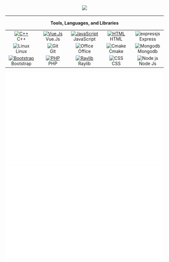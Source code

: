 <div align="center">
  <img src="resources/goat.png" width="5%" />
  <hr />
</div>

<div align="center" style="margin-bottom: 10px">
  <b>Tools, Languages, and Libraries</b>
</div>

<div align="center" style="margin-top: 3px">
  <table>
    <tr>
      <td align="center" width="95">
        <a href="https://en.cppreference.com/w/"
          ><img src="resources/cpp.png" width="48" height="48" alt="C++"
        /></a>
        <br />C++
      </td>
      <td align="center" width="95">
        <a href="https://vuejs.org/guide/introduction.html"
          ><img src="resources/vue.png" width="48" height="48" alt="Vue.Js"
        /></a>
        <br />Vue.Js
      </td>
      <td align="center" width="95">
        <a href="https://developer.mozilla.org/en-US/docs/Web/JavaScript"
          ><img
            src="resources/javascript-original.svg"
            width="48"
            height="48"
            alt="JavaScript"
        /></a>
        <br />JavaScript
      </td>
      <td align="center" width="95">
        <a href="https://developer.mozilla.org/en-US/docs/Web/HTML"
          ><img src="resources/html.png" width="48" height="48" alt="HTML"
        /></a>
        <br />HTML
      </td>
      <td align="center" width="95">
        <img src="resources/expressjs.png" width="48" height="48" alt="expressjs" />
        <br />Express
      </td>
    </tr>
    <tr>
      <td align="center" width="95">
        <img src="resources/linux.png" width="48" height="48" alt="Linux" />
        <br />Linux
      </td>
      <td align="center" width="95">
        <img src="resources/git.png" width="48" height="48" alt="Git" />
        <br />Git
      </td>
      <td align="center" width="95">
        <img src="resources/office.png" width="48" height="48" alt="Office" />
        <br />Office
      </td>
      <td align="center" width="95">
        <img src="resources/cmake.png" width="48" height="48" alt="Cmake" />
        <br />Cmake
      </td>
      <td align="center" width="95">
        <img src="resources/mongodb.png" width="48" height="48" alt="Mongodb" />
        <br />Mongodb
      </td>
    </tr>
    <tr>
      <td align="center" width="95">
        <a href="https://getbootstrap.com/docs/5.2/getting-started/introduction/"
          ><img
            src="resources/bootstrap-plain.svg"
            width="48"
            height="48"
            alt="Bootstrap"
        /></a>
        <br />Bootstrap
      </td>
      <td align="center" width="95">
        <a href="https://devdocs.io/php/"
          ><img src="resources/PHP.png" width="48" height="48" alt="PHP"
        /></a>
        <br />PHP
      </td>
      <td align="center" width="95">
        <a href="https://www.raylib.com/"
          ><img src="resources/raylib.png" width="48" height="48" alt="Raylib"
        /></a>
        <br />Raylib
      </td>
      <td align="center" width="95">
        <img src="resources/css.png" width="48" height="48" alt="CSS" />
        <br />CSS
      </td>
      <td align="center" width="95">
        <img src="resources/nodejs.png" width="48" height="48" alt="Node js" />
        <br />Node Js
      </td>
    </tr>
  </table>
</div>
<div align="center">
  <img
    src="https://raw.githubusercontent.com/Puwya/ReadmePanel/master/generated/languages.svg#gh-dark-mode-only"
    alt="Puwya Languages"
  />
  <img
    src="https://raw.githubusercontent.com/Puwya/ReadmePanel/master/generated/overview.svg#gh-dark-mode-only"
    alt="Puwya Stats"
  />
</div>
